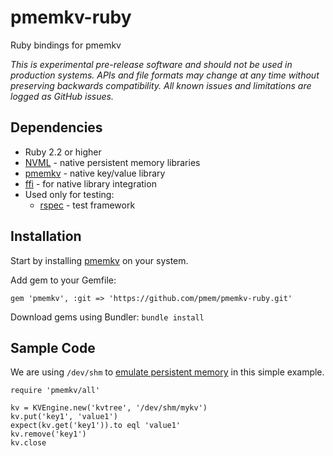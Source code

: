 # pmemkv-ruby
Ruby bindings for pmemkv

*This is experimental pre-release software and should not be used in
production systems. APIs and file formats may change at any time without
preserving backwards compatibility. All known issues and limitations
are logged as GitHub issues.*

## Dependencies

* Ruby 2.2 or higher
* [NVML](https://github.com/pmem/nvml) - native persistent memory libraries
* [pmemkv](https://github.com/pmem/pmemkv) - native key/value library
* [ffi](https://github.com/ffi/ffi) - for native library integration
* Used only for testing:
  * [rspec](https://github.com/rspec/rspec) - test framework

## Installation

Start by installing [pmemkv](https://github.com/pmem/pmemkv#installation) on your system.

Add gem to your Gemfile:

```
gem 'pmemkv', :git => 'https://github.com/pmem/pmemkv-ruby.git'
```

Download gems using Bundler: `bundle install`

## Sample Code

We are using `/dev/shm` to
[emulate persistent memory](http://pmem.io/2016/02/22/pm-emulation.html)
in this simple example.

```
require 'pmemkv/all'

kv = KVEngine.new('kvtree', '/dev/shm/mykv')
kv.put('key1', 'value1')
expect(kv.get('key1')).to eql 'value1'
kv.remove('key1')
kv.close
```
